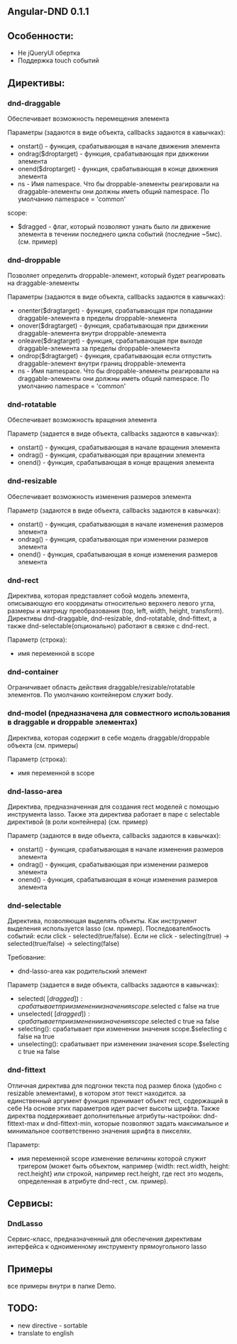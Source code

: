 ﻿## Angular-DND 0.1.1

## Особенности:
- Не jQueryUI обертка
- Поддержка touch событий


## Директивы:

### dnd-draggable
Обеспечивает возможность перемещения элемента

Параметры (задаются в виде объекта, callbacks задаются в кавычках):
- onstart() - функция, срабатывающая в начале движения элемента 
- ondrag($droptarget) - функция, срабатывающая при движении элемента 
- onend($droptarget) - функция, срабатывающая в конце движения элемента 
- ns - Имя namespace. Что бы droppable-элементы реагировали на draggable-элементы они должны иметь общий namespace. По умолчанию namespace = 'common'

scope:
- $dragged - флаг, который позволяют узнать было ли движение элемента в течении последнего цикла событий (последние ~5мс). (см. пример)
	


### dnd-droppable
Позволяет определить droppable-элемент, который будет реагировать на draggable-элементы

Параметры (задаются в виде объекта, callbacks задаются в кавычках):
- onenter($dragtarget) - функция, срабатывающая при попадании draggable-элемента в пределы droppable-элемента 
- onover($dragtarget) - функция, срабатывающая при движении draggable-элемента внутри droppable-элемента 
- onleave($dragtarget) - функция, срабатывающая при выходе draggable-элемента за пределы droppable-элемента 
- ondrop($dragtarget) - функция, срабатывающая если отпустить draggable-элемент внутри границ droppable-элемента 
- ns - Имя namespace. Что бы droppable-элементы реагировали на draggable-элементы они должны иметь общий namespace. По умолчанию namespace = 'common'




### dnd-rotatable
Обеспечивает возможность вращения элемента

Параметр (задается в виде объекта, callbacks задаются в кавычках):
- onstart() - функция, срабатывающая в начале вращения элемента 
- ondrag() - функция, срабатывающая при вращении элемента 
- onend() - функция, срабатывающая в конце вращения элемента 





### dnd-resizable
Обеспечивает возможность изменения размеров элемента

Параметр (задаются в виде объекта, callbacks задаются в кавычках):
- onstart() - функция, срабатывающая в начале изменения размеров элемента 
- ondrag() - функция, срабатывающая при изменении размеров элемента 
- onend() - функция, срабатывающая в конце изменения размеров элемента 




### dnd-rect
Директива, которая представляет собой модель элемента, описывающую его координаты относительно верхнего левого угла, размеры и матрицу преобразования (top, left, width, height, transform).
Директивы dnd-draggable, dnd-resizable, dnd-rotatable, dnd-fittext, а также dnd-selectable(опционально) работают в связке с dnd-rect.

Параметр (строка): 
 - имя переменной в scope



### dnd-container 
Ограничивает область действия draggable/resizable/rotatable элементов. По умолчанию контейнером служит body.




### dnd-model (предназначена для совместного использования в draggable и droppable элементах)
Директива, которая содержит в себе модель draggable/droppable объекта (см. примеры)

Параметр (строка): 
- имя переменной в scope





### dnd-lasso-area
Директива, предназначенная для создания rect моделей с помощью инструмента lasso. Также эта директива работает в паре с selectable директивой (в роли контейнера) (см. пример)

Параметр (задаются в виде объекта, callbacks задаются в кавычках):
- onstart() - функция, срабатывающая в начале изменения размеров элемента 
- ondrag() - функция, срабатывающая при изменении размеров элемента 
- onend() - функция, срабатывающая в конце изменения размеров элемента 




### dnd-selectable
Директива, позволяющая выделять объекты. Как инструмент выделения используется lasso (см. пример). 
Последователбность событий: если click - selected(true/false). Если не click - selecting(true) -> selected(true/false) -> selecting(false)

Требование:
- dnd-lasso-area как родительский элемент

Параметр (задается в виде объекта, callbacks задаются в кавычках):
- selected( [$dragged] ): срабатывает при изменении значения scope.$selected c false на true
- unselected( [$dragged] ): срабатывает при изменении значения scope.$selected c true на false
- selecting(): срабатывает при изменении значения scope.$selecting c false на true
- unselecting(): срабатывает при изменении значения scope.$selecting c true на false



### dnd-fittext
Отличная директива для подгонки текста под размер блока (удобно с resizable элементами), в котором этот текст находится.
за единственный аргумент функция принимает объект rect, содержащий в себе 
На основе этих параметров идет расчет высоты шрифта.
Также директва поддерживает дополнительные атрибуты-настройки: dnd-fittext-max и dnd-fittext-min, которые позволяют задать максимальное и минимальное соответственно значения шрифта в пикселях. 

Параметр:
- имя переменной scope изменение величины которой служит тригером (может быть объектом, например {width: rect.width, height: rect.height} или строкой, например rect.height, где rect это модель, определенная в атрибуте dnd-rect , см. пример). 




## Сервисы:

### DndLasso
Сервис-класс, предназначенный для обеспечения директивам интерфейса к одноименному инструменту прямоугольного lasso


## Примеры
 все примеры внутри в папке Demo.


## TODO: 
 - new directive - sortable
 - translate to english
